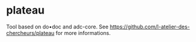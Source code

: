 # plateau

Tool based on do•doc and adc-core.
See https://github.com/l-atelier-des-chercheurs/plateau for more informations.
